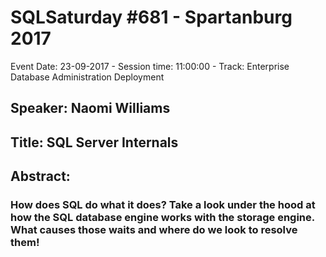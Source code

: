 # SQLSaturday #681 - Spartanburg 2017
Event Date: 23-09-2017 - Session time: 11:00:00 - Track: Enterprise Database Administration  Deployment
## Speaker: Naomi Williams
## Title: SQL Server Internals
## Abstract:
### How does SQL do what it does? Take a look under the hood at how the SQL database engine works with the storage engine. What causes those waits and where do we look to resolve them!
